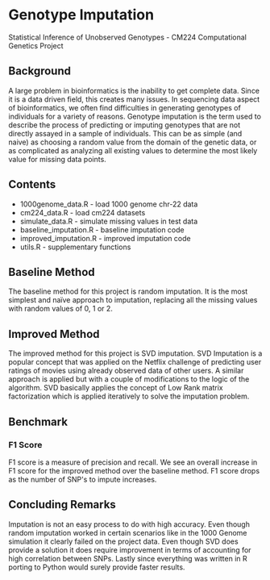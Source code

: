 # Genotype Imputation
Statistical Inference of Unobserved Genotypes - CM224 Computational Genetics Project

## Background

A large problem in bioinformatics is the inability to get complete data. Since it is a data driven field, this creates many issues. In sequencing data aspect of bioinformatics, we often find difficulties in generating genotypes of individuals for a variety of reasons. Genotype imputation is the term used to describe the process of predicting or imputing genotypes 
that are not directly assayed in a sample of individuals. This can be as simple (and naive) as choosing a random value from the domain of the genetic data, or as complicated as analyzing all existing values to determine the most likely value for missing data points.

## Contents
+ 1000genome_data.R - load 1000 genome chr-22 data
+ cm224_data.R - load cm224 datasets
+ simulate_data.R - simulate missing values in test data
+ baseline_imputation.R - baseline imputation code
+ improved_imputation.R - improved imputation code
+ utils.R - supplementary functions

## Baseline Method

The baseline method for this project is random imputation. It is the most simplest and naïve approach to imputation, replacing all the missing values with random values of 0, 1 or 2. 

## Improved Method

The improved method for this project is SVD imputation. SVD Imputation is a popular concept that was applied on the Netflix challenge of predicting user ratings of movies using already observed data of other users. A similar approach is applied but with a couple of modifications to the logic of the algorithm. SVD basically applies the concept of Low Rank matrix factorization which is applied iteratively to solve the imputation problem. 

## Benchmark

### F1 Score

F1 score is a measure of precision and recall. We see an overall increase in F1 score for the improved method over the baseline method. F1 score drops as the number of SNP's to impute increases.

## Concluding Remarks

Imputation is not an easy process to do with high accuracy. Even though random imputation worked in certain scenarios like in the 1000 Genome simulation it clearly failed on the project data. Even though SVD does provide a solution it does require improvement in terms of accounting for high correlation between SNPs. Lastly since everything was written in R porting to Python would surely provide faster results.

